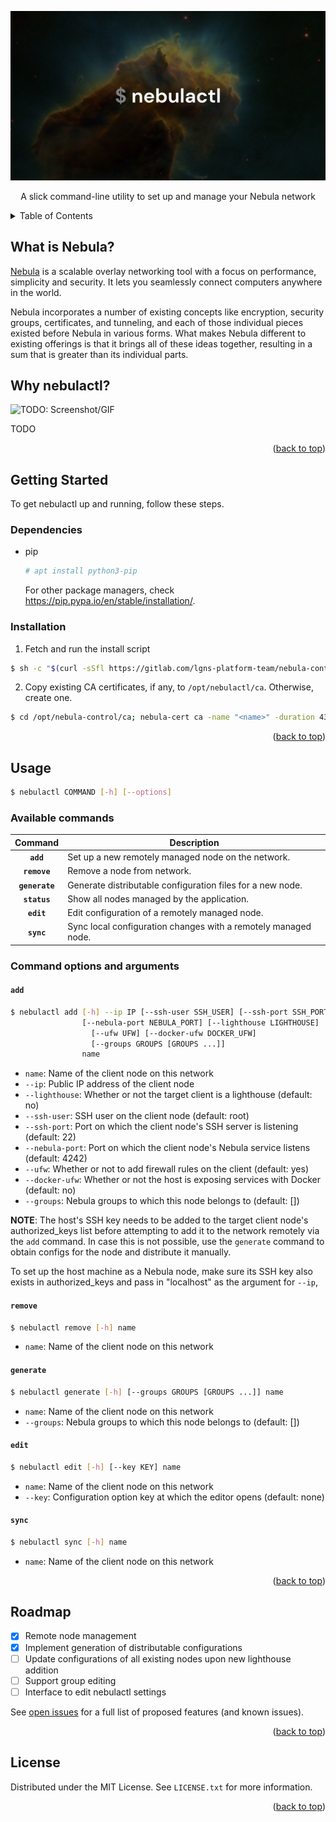
<a id="readme-top"></a>
<div align="center">
  <a href="">
    <img src="docs/nebulactl.jpeg" alt="nebulactl" >
  </a>

  <p align="center">
	  A slick command-line utility to set up and manage your Nebula network
  </p>
</div>


<details>
  <summary>Table of Contents</summary>
  <ol>
    <li><a href="#what-is-nebula">What is Nebula?</a></li>
    <li><a href="#why-nebulactl">Why nebulactl?</a></li>
    <li>
      <a href="#getting-started">Getting Started</a>
      <ul>
        <li><a href="#dependencies">Dependencies</a></li>
        <li><a href="#installation">Installation</a></li>
      </ul>
    </li>
    <li><a href="#usage">Usage</a></li>
    <li><a href="#roadmap">Roadmap</a></li>
    <li><a href="#license">License</a></li>
  </ol>
</details>


## What is Nebula?

[Nebula](https://github.com/slackhq/nebula) is a scalable overlay networking tool with a focus on performance, simplicity and security. It lets you seamlessly connect computers anywhere in the world.

Nebula incorporates a number of existing concepts like encryption, security groups, certificates, and tunneling, and each of those individual pieces existed before Nebula in various forms. What makes Nebula different to existing offerings is that it brings all of these ideas together, resulting in a sum that is greater than its individual parts.


## Why nebulactl?

![TODO: Screenshot/GIF](#)

TODO

<p align="right">(<a href="#readme-top">back to top</a>)</p>


## Getting Started

To get nebulactl up and running, follow these steps.

### Dependencies
* pip
  ```sh
  # apt install python3-pip
  ```
  For other package managers, check https://pip.pypa.io/en/stable/installation/.

### Installation

1. Fetch and run the install script
```sh
$ sh -c "$(curl -sSfl https://gitlab.com/lgns-platform-team/nebula-control/-/raw/main/install.sh)"
```
2. Copy existing CA certificates, if any, to `/opt/nebulactl/ca`. Otherwise, create one.
```sh
$ cd /opt/nebula-control/ca; nebula-cert ca -name "<name>" -duration 43834h
```

<p align="right">(<a href="#readme-top">back to top</a>)</p>


## Usage

```sh
$ nebulactl COMMAND [-h] [--options]
```
### Available commands

| Command               | Description                                                            |
|:---------------------:| ---------------------------------------------------------------------- |
| **`add`**               | Set up a new remotely managed node on the network.                     |        
| **`remove`**            | Remove a node from network.                                            |
| **`generate`**          | Generate distributable configuration files for a new node.             |
| **`status`**            | Show all nodes managed by the application.                             |
| **`edit`**              | Edit configuration of a remotely managed node.                         |
| **`sync`**              | Sync local configuration changes with a remotely managed node.         |

### Command options and arguments
####  `add`
```sh
$ nebulactl add [-h] --ip IP [--ssh-user SSH_USER] [--ssh-port SSH_PORT] 
                [--nebula-port NEBULA_PORT] [--lighthouse LIGHTHOUSE]
	              [--ufw UFW] [--docker-ufw DOCKER_UFW] 
	              [--groups GROUPS [GROUPS ...]]
                name
```
- `name`: Name of the client node on this network
- `--ip`: Public IP address of the client node
- `--lighthouse`: Whether or not the target client is a lighthouse (default: no)
- `--ssh-user`: SSH user on the client node (default: root)
- `--ssh-port`: Port on which the client node's SSH server is listening (default: 22)
- `--nebula-port`: Port on which the client node's Nebula service listens (default: 4242)
- `--ufw`: Whether or not to add firewall rules on the client (default: yes)
- `--docker-ufw`: Whether or not the host is exposing services with Docker (default: no)
- `--groups`: Nebula groups to which this node belongs to (default: [])

**NOTE**: The host's SSH key needs to be added to the target client node's authorized_keys list before attempting to add it to the network remotely via the `add` command. In case this is not possible, use the `generate` command to obtain configs for the node and distribute it manually.

To set up the host machine as a Nebula node, make sure its SSH key also exists in authorized_keys and pass in "localhost" as the argument for `--ip`,

####  `remove`
```sh
$ nebulactl remove [-h] name
```
- `name`: Name of the client node on this network

#### `generate`
```sh
$ nebulactl generate [-h] [--groups GROUPS [GROUPS ...]] name
```
- `name`: Name of the client node on this network
- `--groups`: Nebula groups to which this node belongs to (default: [])

#### `edit`
```sh
$ nebulactl edit [-h] [--key KEY] name
```
- `name`: Name of the client node on this network
- `--key`: Configuration option key at which the editor opens (default: none)

#### `sync`
```sh
$ nebulactl sync [-h] name
```
- `name`: Name of the client node on this network

<p align="right">(<a href="#readme-top">back to top</a>)</p>


## Roadmap
- [x] Remote node management
- [x] Implement generation of distributable configurations
- [ ] Update configurations of all existing nodes upon new lighthouse addition
- [ ] Support group editing
- [ ] Interface to edit nebulactl settings

See [open issues](#) for a full list of proposed features (and known issues).

<p align="right">(<a href="#readme-top">back to top</a>)</p>


## License

Distributed under the MIT License. See `LICENSE.txt` for more information.

<p align="right">(<a href="#readme-top">back to top</a>)</p>


